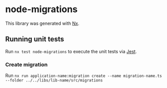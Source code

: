 # node-migrations

This library was generated with [Nx](https://nx.dev).

## Running unit tests

Run `nx test node-migrations` to execute the unit tests via [Jest](https://jestjs.io).

### Create migration

Run `nx run application-name:migration create --name migration-name.ts --folder ../../libs/lib-name/src/migrations`
